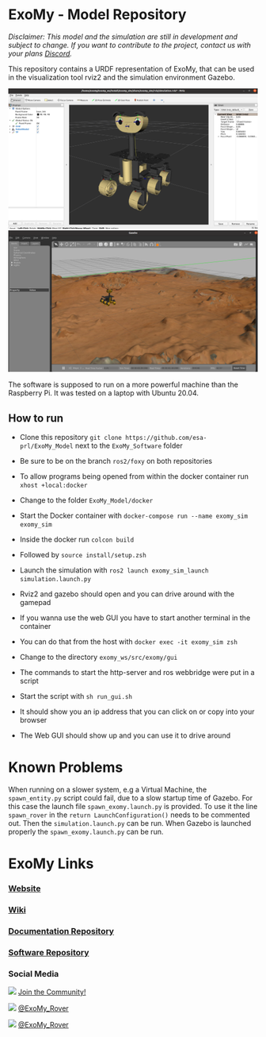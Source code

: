 # ExoMy - Model Repository
*Disclaimer: This model and the simulation are still in development and subject to change. If you want to contribute to the project, contact us with your plans [Discord](https://discord.gg/gZk62gg).*

This repository contains a URDF representation of ExoMy, that can be used in the visualization tool rviz2 and the simulation environment Gazebo.

![rviz image](rviz.png)
![gazebo image](gazebo.png)


The software is supposed to run on a more powerful machine than the Raspberry Pi.
It was tested on a laptop with Ubuntu 20.04. 
## How to run
 
- Clone this repository `git clone https://github.com/esa-prl/ExoMy_Model` next to the `ExoMy_Software` folder
- Be sure to be on the branch `ros2/foxy` on both repositories
- To allow programs being opened from within the docker container run `xhost +local:docker`
- Change to the folder `ExoMy_Model/docker`
- Start the Docker container with `docker-compose run --name exomy_sim exomy_sim`
- Inside the docker run `colcon build`
- Followed by `source install/setup.zsh`
- Launch the simulation with `ros2 launch exomy_sim_launch simulation.launch.py`
- Rviz2 and gazebo should open and you can drive around with the gamepad

- If you wanna use the web GUI you have to start another terminal in the container
- You can do that from the host with `docker exec -it exomy_sim zsh`
- Change to the directory `exomy_ws/src/exomy/gui`
- The commands to start the http-server and ros webbridge were put in a script
- Start the script with `sh run_gui.sh`
- It should show you an ip address that you can click on or copy into your browser
- The Web GUI should show up and you can use it to drive around

# Known Problems
When running on a slower system, e.g a Virtual Machine, the `spawn_entity.py` script could fail, due to a slow startup time of Gazebo.
For this case the launch file `spawn_exomy.launch.py` is provided.
To use it the line `spawn_rover` in the `return LaunchConfiguration()` needs to be commented out.
Then the `simulation.launch.py` can be run.
When Gazebo is launched properly the `spawn_exomy.launch.py` can be run.

# ExoMy Links

### [Website](https://esa-prl.github.io/ExoMy/)

### [Wiki](https://github.com/esa-prl/ExoMy/wiki)

### [Documentation Repository](https://github.com/esa-prl/ExoMy)

### [Software Repository](https://github.com/esa-prl/ExoMy_Software)

### Social Media
<!-- Add icon library -->
<link rel="stylesheet" href="https://use.fontawesome.com/releases/v5.13.1/css/all.css">

<!-- Add font awesome icons -->
<p>
    <img src="https://github.com/esa-prl/ExoMy/wiki/images/social_media_icons/discord-brands.svg" width="20px">
    <a href="https://discord.gg/gZk62gg"> Join the Community!</a>  
</p>
<p>
    <img src="https://github.com/esa-prl/ExoMy/wiki/images/social_media_icons/twitter-square-brands.svg" width="20px">
    <a href="https://twitter.com/exomy_rover"> @ExoMy_Rover</a> 
</p>
<p>
    <img src="https://github.com/esa-prl/ExoMy/wiki/images/social_media_icons/instagram-square-brands.svg" width="20px">
    <a href="https://www.instagram.com/exomy_rover/"> @ExoMy_Rover</a>
</p>

